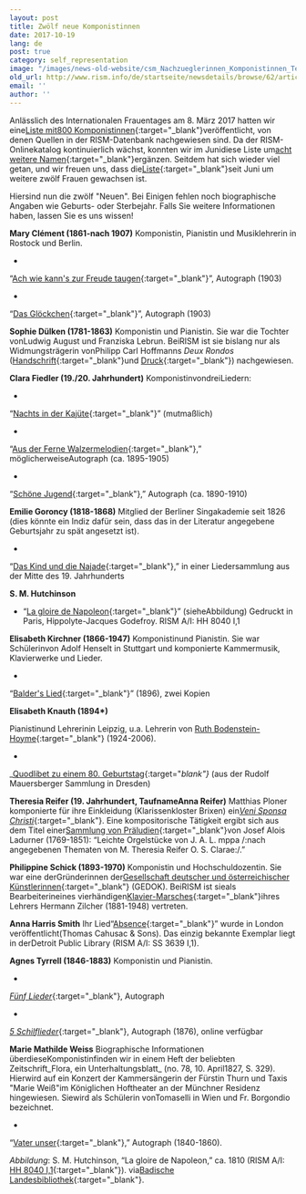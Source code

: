 ```yaml
---
layout: post
title: Zwölf neue Komponistinnen
date: 2017-10-19
lang: de
post: true
category: self_representation
image: "/images/news-old-website/csm_Nachzueglerinnen_Komponistinnen_Teil_II_bddc348214.jpg"
old_url: http://www.rism.info/de/startseite/newsdetails/browse/62/article/64/twelve-more-women-composers.html
email: ''
author: ''
---
```



Anlässlich des Internationalen Frauentages am 8. März 2017 hatten wir eine[Liste mit800 Komponistinnen](/events/2017/03/08/international-womens-day-women-composers-in.html){:target="_blank"}veröffentlicht, von denen Quellen in der RISM-Datenbank nachgewiesen sind. Da der RISM-Onlinekatalog kontinuierlich wächst, konnten wir im Junidiese Liste um[acht weitere Namen](http://www.rism.info/de/startseite/newsdetails/select/self_representation/article/64/eight-more-women-composers.html){:target="_blank"}ergänzen. Seitdem hat sich wieder viel getan, und wir freuen uns, dass die[Liste](https://docs.google.com/spreadsheets/d/1CsgG08vTu8wL8_K7EDNMlJ7QG904qEwy4vpkvrPBp6g){:target="_blank"}seit Juni um weitere zwölf Frauen gewachsen ist.

Hiersind nun die zwölf "Neuen". Bei Einigen fehlen noch biographische Angaben wie Geburts- oder Sterbejahr. Falls Sie weitere Informationen haben, lassen Sie es uns wissen!

**Mary Clément (1861-nach 1907)**
Komponistin, Pianistin und Musiklehrerin in Rostock und Berlin.

-

“[Ach wie kann's zur Freude taugen](https://opac.rism.info/search?id=1001021061){:target="_blank"}”, Autograph (1903)


-

“[Das Glöckchen](https://opac.rism.info/search?id=1001021064){:target="_blank"}”, Autograph (1903)

**Sophie Dülken (1781-1863)**
Komponistin und Pianistin. Sie war die Tochter vonLudwig August und Franziska Lebrun. BeiRISM ist sie bislang nur als Widmungsträgerin vonPhilipp Carl Hoffmanns _Deux Rondos_ ([Handschrift](https://opac.rism.info/search?id=452018997&Language=en){:target="_blank"}und [Druck](https://opac.rism.info/search?id=00000990029850&Language=en){:target="_blank"}) nachgewiesen.


**Clara Fiedler (19./20. Jahrhundert)**
KomponistinvondreiLiedern:

-

“[Nachts in der Kajüte](https://opac.rism.info/search?id=452017397&Language=en){:target="_blank"}” (mutmaßlich)


-

“[Aus der Ferne Walzermelodien](https://opac.rism.info/search?id=1001020102&Language=en){:target="_blank"},” möglicherweiseAutograph (ca. 1895-1905)


-

“[Schöne Jugend](https://opac.rism.info/search?id=1001021228&Language=en){:target="_blank"},” Autograph (ca. 1890-1910)



**Emilie Goroncy (1818-1868)**
Mitglied der Berliner Singakademie seit 1826 (dies könnte ein Indiz dafür sein, dass das in der Literatur angegebene Geburtsjahr zu spät angesetzt ist).

-

“[Das Kind und die Najade](https://opac.rism.info/search?id=1001016121&Language=en){:target="_blank"},” in einer Liedersammlung aus der Mitte des 19. Jahrhunderts

**S. M. Hutchinson**

- “[La gloire de Napoleon](https://opac.rism.info/search?id=00000991021170&Language=en){:target="_blank"}” (sieheAbbildung)
Gedruckt in Paris, Hippolyte-Jacques Godefroy. RISM A/I: HH 8040 I,1



**Elisabeth Kirchner (1866-1947)**
Komponistinund Pianistin. Sie war Schülerinvon Adolf Henselt in Stuttgart und komponierte Kammermusik, Klavierwerke und Lieder.

-

“[Balder's Lied](https://opac.rism.info/search?q=Elisabeth+Kirchner+balders&Language=en){:target="_blank"}” (1896), zwei Kopien

**Elisabeth Knauth (1894\*)**

Pianistinund Lehrerinin Leipzig, u.a. Lehrerin von [Ruth Bodenstein-Hoyme](https://de.wikipedia.org/wiki/Ruth_Bodenstein-Hoyme){:target="_blank"} (1924-2006).

-

_[Quodlibet zu einem 80. Geburtstag](https://opac.rism.info/search?id=1001016397&Language=en){:target="_blank"}_ (aus der Rudolf Mauersberger Sammlung in Dresden)



**Theresia Reifer (19. Jahrhundert, TaufnameAnna Reifer)**
Matthias Ploner komponierte für ihre Einkleidung (Klarissenkloster Brixen) ein[_Veni Sponsa Christi_](https://opac.rism.info/search?id=1001014411&Language=en){:target="_blank"}. Eine kompositorische Tätigkeit ergibt sich aus dem Titel einer[Sammlung von Präludien](https://opac.rism.info/search?id=1001014399&Language=en){:target="_blank"}von Josef Alois Ladurner (1769-1851): “Leichte Orgelstücke von J. A. L. mppa /:nach angegebenen Thematen von M. Theresia Reifer O. S. Clarae:/.”


**Philippine Schick (1893-1970)**
Komponistin und Hochschuldozentin. Sie war eine derGründerinnen der[Gesellschaft deutscher und österreichischer Künstlerinnen](http://gedok.de/08/){:target="_blank"} (GEDOK). BeiRISM ist sieals Bearbeiterineines vierhändigen[Klavier-Marsches](https://opac.rism.info/search?id=1001016008&Language=en){:target="_blank"}ihres Lehrers Hermann Zilcher (1881-1948) vertreten.


**Anna Harris Smith**
Ihr Lied“[Absence](https://opac.rism.info/search?id=00000991002557&Language=en){:target="_blank"}” wurde in London veröffentlicht(Thomas Cahusac & Sons). Das einzig bekannte Exemplar liegt in derDetroit Public Library (RISM A/I: SS 3639 I,1).


**Agnes Tyrrell (1846-1883)**
Komponistin und Pianistin.

-

[_Fünf Lieder_](https://opac.rism.info/search?id=1001020953&Language=en){:target="_blank"}, Autograph


-

[_5 Schilflieder_](https://opac.rism.info/search?id=1001021024&Language=en){:target="_blank"}, Autograph (1876), online verfügbar

**Marie Mathilde Weiss**
Biographische Informationen überdieseKomponistinfinden wir in einem Heft der beliebten Zeitschrift_Flora, ein Unterhaltungsblatt_ (no. 78, 10. April1827, S. 329). Hierwird auf ein Konzert der Kammersängerin der Fürstin Thurn und Taxis "Marie Weiß"im Königlichen Hoftheater an der Münchner Residenz hingewiesen. Siewird als Schülerin vonTomaselli in Wien und Fr. Borgondio bezeichnet.

-

“[Vater unser](https://opac.rism.info/search?id=1001008602&Language=en){:target="_blank"},” Autograph (1840-1860).

_Abbildung_: S. M. Hutchinson, “La gloire de Napoleon,” ca. 1810 (RISM A/I: [HH 8040 I,1](https://opac.rism.info/search?id=00000991021170&Language=en){:target="_blank"}). via[Badische Landesbibliothek](https://digital.blb-karlsruhe.de/blbihd/content/pageview/512229){:target="_blank"}.



